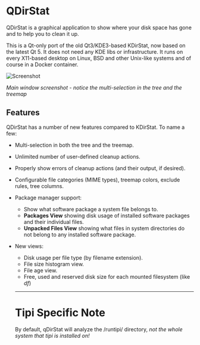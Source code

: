 # QDirStat

QDirStat is a graphical application to show where your disk space has gone and
to help you to clean it up.

This is a Qt-only port of the old Qt3/KDE3-based KDirStat, now based on the
latest Qt 5. It does not need any KDE libs or infrastructure. It runs on every
X11-based desktop on Linux, BSD and other Unix-like systems and of course in a
Docker container.

![Screenshot](https://github.com/shundhammer/qdirstat/raw/master/screenshots/QDirStat-main-win.png)

_Main window screenshot - notice the multi-selection in the tree and the treemap_

## Features

QDirStat has a number of new features compared to KDirStat. To name a few:

- Multi-selection in both the tree and the treemap.

- Unlimited number of user-defined cleanup actions.

- Properly show errors of cleanup actions (and their output, if desired).

- Configurable file categories (MIME types), treemap colors, exclude rules,
  tree columns.

- Package manager support:
  - Show what software package a system file belongs to.
  - **Packages View** showing disk usage of installed software
    packages and their individual files.
  - **Unpacked Files View** showing what files in system directories do not belong to any installed software package.

- New views:
  - Disk usage per file type (by filename extension).
  - File size histogram view.
  - File age view.
  - Free, used and reserved disk size for each mounted filesystem (like _df_)
  
  ---

  # Tipi Specific Note

  By default, qDirStat will analyze the /runtipi/ directory, *not the whole system that tipi is installed on!*